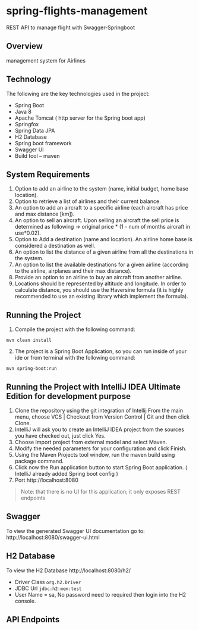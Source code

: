 # spring-flights-management
REST API to manage flight with Swagger-Springboot

Overview
---
management system for Airlines



Technology
---
The following are the key technologies used in the project:

- Spring Boot
- Java 8
- Apache Tomcat ( http server for the Spring boot app)
- Springfox
- Spring Data JPA
- H2 Database
- Spring boot framework
- Swagger UI
- Build tool – maven


System Requirements
----
1. Option to add an airline to the system (name, initial budget, home base location).
2. Option to retrieve a list of airlines and their current balance.
3. An option to add an aircraft to a specific airline (each aircraft has price and max distance
[km]).
4. An option to sell an aircraft. Upon selling an aircraft the sell price is determined as following
→ original price * (1 - num of months aircraft in use*0.02).
5. Option to Add a destination (name and location). An airline home base is considered a destination as
well.
6. An option to list the distance of a given airline from all the destinations in the system.
7. An option to list the available destinations for a given airline (according to the airline,
airplanes and their max distance).
8. Provide an option to an airline to buy an aircraft from another airline.
9. Locations should be represented by altitude and longitude. In order to calculate distance,
you should use the Haversine formula (it is highly recommended to use an existing library
which implement the formula).

Running the Project
---

1. Compile the project with the following command:
```
mvn clean install
```
2. The project is a Spring Boot Application, so you can run inside of your ide or from terminal with the following command:
```
mvn spring-boot:run
```

Running the Project with IntelliJ IDEA Ultimate Edition for development purpose
---

1. Clone the repository using the git integration of Intellij From the main menu, choose VCS | Checkout from Version Control | Git and then click Clone.
2. IntelliJ will ask you to create an IntelliJ IDEA project from the sources you have checked out, just click Yes.
3. Choose Import project from external model and select Maven.
4. Modify the needed parameters for your configuration and click Finish.
5. Using the Maven Projects tool window, run the maven build using package command.
6. Click now the Run application button to start Spring Boot application. ( IntelliJ already added Spring boot config )
7. Port http://localhost:8080
> Note: that there is no UI for this application; it only exposes REST endpoints

Swagger
---
To view the generated Swagger UI documentation go to: http://localhost:8080/swagger-ui.html

H2 Database
---
To view the H2 Database http://localhost:8080/h2/

- Driver Class ```org.h2.Driver```
- JDBC Url ```jdbc:h2:mem:test```
- User Name = sa, No password need to required then login into the H2 console.

API Endpoints
---

